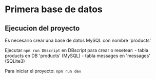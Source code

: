 # Primera base de datos

## Ejecucion del proyecto

Es necesario crear una base de datos MySQL con nombre 'products'

Ejecutar `npm run DBscript` en DBscript para crear o resetear:
    - tabla products en DB 'products' (MySQL)
    - tabla messages en 'messages' (SQLite3)

Para iniciar el proyecto: `npm run dev`


